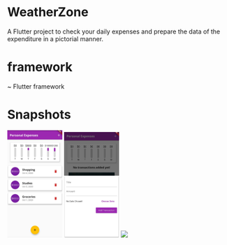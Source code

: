 # WeatherZone

A Flutter project to check your daily expenses and prepare the data of the expenditure in a pictorial manner.

# framework
~ Flutter framework

# Snapshots

<img src="assets/images/ss1.jpeg" width="25%"/>
<img src="assets/images/ss2.jpeg" width="25%"/>
<img src="assetsimages/ss3.jpeg" width="25%"/>
